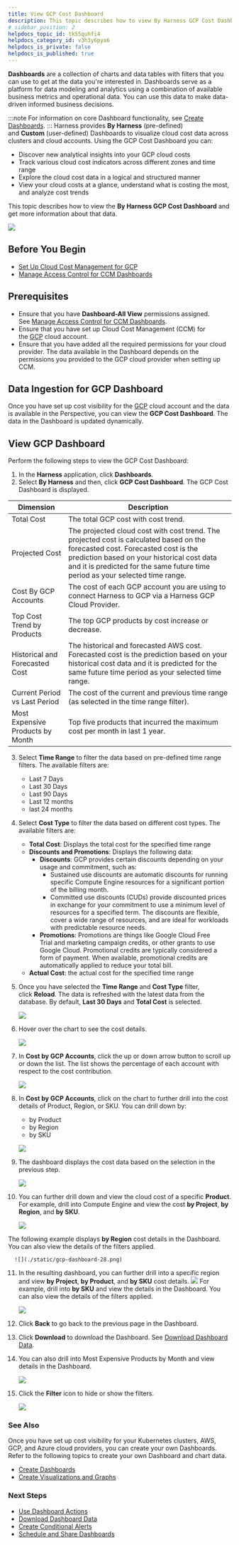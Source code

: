 ```yaml
---
title: View GCP Cost Dashboard
description: This topic describes how to view By Harness GCP Cost Dashboard and get more information about that data.
# sidebar_position: 2
helpdocs_topic_id: tk55quhfi4
helpdocs_category_id: v3h3y6pya6
helpdocs_is_private: false
helpdocs_is_published: true
---
```


**Dashboards** are a collection of charts and data tables with filters that you can use to get at the data you're interested in. Dashboards serve as a platform for data modeling and analytics using a combination of available business metrics and operational data. You can use this data to make data-driven informed business decisions.

:::note
For information on core Dashboard functionality, see [Create Dashboards](../../../../platform/18_Dashboards/create-dashboards.md).
:::
Harness provides **By Harness** (pre-defined) and **Custom** (user-defined) Dashboards to visualize cloud cost data across clusters and cloud accounts. Using the GCP Cost Dashboard you can:

* Discover new analytical insights into your GCP cloud costs
* Track various cloud cost indicators across different zones and time range
* Explore the cloud cost data in a logical and structured manner
* View your cloud costs at a glance, understand what is costing the most, and analyze cost trends

This topic describes how to view the **By Harness GCP Cost Dashboard** and get more information about that data.

![](./static/gcp-dashboard-20.png)


## Before You Begin

* [Set Up Cloud Cost Management for GCP](../../../1-onboard-with-cloud-cost-management/set-up-cloud-cost-management/set-up-cost-visibility-for-gcp.md)
* [Manage Access Control for CCM Dashboards](../access-control/manage-access-control-for-ccm-dashboards.md)

## Prerequisites

* Ensure that you have **Dashboard-All View** permissions assigned. See [Manage Access Control for CCM Dashboards](/docs/cloud-cost-management/2-use-cloud-cost-management/8-ccm-dashboards-and-access-control/access-control/manage-access-control-for-ccm-dashboards.md).
* Ensure that you have set up Cloud Cost Management (CCM) for the [GCP](/docs/cloud-cost-management/1-onboard-with-cloud-cost-management/set-up-cloud-cost-management/set-up-cost-visibility-for-gcp.md) cloud account.
* Ensure that you have added all the required permissions for your cloud provider. The data available in the Dashboard depends on the permissions you provided to the GCP cloud provider when setting up CCM.

## Data Ingestion for GCP Dashboard

Once you have set up cost visibility for the [GCP](docs/cloud-cost-management/1-onboard-with-cloud-cost-management/set-up-cloud-cost-management/set-up-cost-visibility-for-gcp.md) cloud account and the data is available in the Perspective, you can view the **GCP Cost Dashboard**. The data in the Dashboard is updated dynamically.

## View GCP Dashboard

Perform the following steps to view the GCP Cost Dashboard:

1. In the **Harness** application, click **Dashboards**.
2. Select **By Harness** and then, click **GCP Cost Dashboard**. The GCP Cost Dashboard is displayed.

| **Dimension** | **Description** |
| --- | --- |
| Total Cost | The total GCP cost with cost trend. |
| Projected Cost | The projected cloud cost with cost trend. The projected cost is calculated based on the forecasted cost. Forecasted cost is the prediction based on your historical cost data and it is predicted for the same future time period as your selected time range. |
| Cost By GCP Accounts | The cost of each GCP account you are using to connect Harness to GCP via a Harness GCP Cloud Provider. |
| Top Cost Trend by Products | The top GCP products by cost increase or decrease. |
| Historical and Forecasted Cost | The historical and forecasted AWS cost. Forecasted cost is the prediction based on your historical cost data and it is predicted for the same future time period as your selected time range. |
| Current Period vs Last Period | The cost of the current and previous time range (as selected in the time range filter). |
| Most Expensive Products by Month | Top five products that incurred the maximum cost per month in last 1 year. |
3. Select **Time Range** to filter the data based on pre-defined time range filters. The available filters are:
	* Last 7 Days
	* Last 30 Days
	* Last 90 Days
	* Last 12 months
	* last 24 months
4. Select **Cost Type** to filter the data based on different cost types. The available filters are:
	* **Total Cost**: Displays the total cost for the specified time range
	* **Discounts and Promotions**: Displays the following data:
		+ **Discounts**: GCP provides certain discounts depending on your usage and commitment, such as:
			- ​Sustained use discounts are automatic discounts for running specific Compute Engine resources for a significant portion of the billing month.
			- ​Committed use discounts (CUDs) provide discounted prices in exchange for your commitment to use a minimum level of resources for a specified term. The discounts are flexible, cover a wide range of resources, and are ideal for workloads with predictable resource needs.
		+ **Promotions**: Promotions are things like Google Cloud Free Trial and marketing campaign credits, or other grants to use Google Cloud. Promotional credits are typically considered a form of payment. When available, promotional credits are automatically applied to reduce your total bill.
	* **Actual Cost**: the actual cost for the specified time range
5. Once you have selected the **Time Range** and **Cost Type** filter, click **Reload**. The data is refreshed with the latest data from the database. By default, **Last 30 Days** and **Total Cost** is selected.
   
     ![](./static/gcp-dashboard-22.png)
6. Hover over the chart to see the cost details.
   
     ![](./static/gcp-dashboard-23.png)
7. In **Cost by GCP Accounts**, click the up or down arrow button to scroll up or down the list. The list shows the percentage of each account with respect to the cost contribution.
   
     ![](./static/gcp-dashboard-24.png)
8. In **Cost by GCP Accounts**, click on the chart to further drill into the cost details of Product, Region, or SKU. You can drill down by:
	* by Product
	* by Region
	* by SKU
  
    ![](./static/gcp-dashboard-25.png)
9. The dashboard displays the cost data based on the selection in the previous step.
    
	  ![](./static/gcp-dashboard-26.png)
10. You can further drill down and view the cloud cost of a specific **Product**. For example, drill into Compute Engine and view the cost **by Project**, **by Region**, and **by SKU**.
  
    ![](./static/gcp-dashboard-27.png)
  
  The following example displays **by Region** cost details in the Dashboard. You can also view the details of the filters applied.
  
    
	  ![](./static/gcp-dashboard-28.png)
11. In the resulting dashboard, you can further drill into a specific region and view **by Project**, **by Product**, and **by SKU** cost details.
      ![](./static/gcp-dashboard-29.png)
	For example, drill into **by SKU** and view the details in the Dashboard. You can also view the details of the filters applied.
	
	  ![](./static/gcp-dashboard-30.png)
12. Click **Back** to go back to the previous page in the Dashboard.
13. Click **Download** to download the Dashboard. See [Download Dashboard Data](../../../../platform/18_Dashboards/download-dashboard-data.md).
14. You can also drill into Most Expensive Products by Month and view details in the Dashboard.
    
	  ![](./static/gcp-dashboard-31.png)
15. Click the **Filter** icon to hide or show the filters.
    
	  ![](./static/gcp-dashboard-32.png)

### See Also

Once you have set up cost visibility for your Kubernetes clusters, AWS, GCP, and Azure cloud providers, you can create your own Dashboards. Refer to the following topics to create your own Dashboard and chart data.

* [Create Dashboards](../../../../platform/18_Dashboards/create-dashboards.md)
* [Create Visualizations and Graphs](../../../../platform/18_Dashboards/create-visualizations-and-graphs.md)

### Next Steps

* [Use Dashboard Actions](../../../../platform/18_Dashboards/use-dashboard-actions.md)
* [Download Dashboard Data](../../../../platform/18_Dashboards/download-dashboard-data.md)
* [Create Conditional Alerts](../../../../platform/18_Dashboards/create-conditional-alerts.md)
* [Schedule and Share Dashboards](../../../../platform/18_Dashboards/share-dashboards.md)

